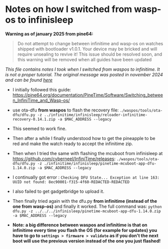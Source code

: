 # Notes on how I switched from wasp-os to infinisleep

**Warning as of january 2025 from pine64:**
> Do not attempt to change between infinitime and wasp-os on watches shipped with bootloader v1.0.1. Your device may be bricked and will require unsealing to revive it!
> This issue should be resolved soon, and this warning will be removed when all guides have been updated

*This file contains notes I took when I switched from waspos to infinitime. It is not a proper tutorial. The original message was posted in november 2024 and can be found [here](https://github.com/thiswillbeyourgithub/SleepTk_pinetime_sleep_tracker/issues/13#issuecomment-2486362429)*

- I initially followed this guide: https://pine64.org/documentation/PineTime/Software/Switching_between_InfiniTime_and_Wasp-os/

- use ota-dfu **from waspos** to flash the recovery file:
`./waspos/tools/ota-dfu/dfu.py -z ../infinitime/infinisleep/reloader-infinitime-recovery-0.14.1.zip -a $MAC_ADDRESS --legacy`

- This seemed to work fine.

- Then after a while I finally understood how to get the pineapple to be red and make the watch ready to accept the infinitime zip.

- Then when I tried the same with flashing the mcuboot from infinisleep at https://github.com/cyberneel/InfiniTime/releases:
`./waspos/tools/ota-dfu/dfu.py -z ./infinitime/infinisleep/pinetime-mcuboot-app-dfu-1.14.0.zip -a $MAC_ADDRESS --legacy`

- I continually got error : `Checking DFU State...
Exception at line 163: UUID not found: 8ec90001-f315-4f60-REDACTED-REDACTED`

- I also failed to get gadgetbridge to upload it.

- Then finally tried again with the dfu.py **from infinitime (instead of the one from wasp-os)** and finally it worked. The full command was: `python dfu.py -z ../../../infinisleep/pinetime-mcuboot-app-dfu-1.14.0.zip -a $MAC_ADDRESS --legacy`

- **Note: a big difference between waspos and infinitime is that on infinitime every time you flash the OS (for example for updates) you have to go to `settings > firmware > validate` as if you don't the next boot will use the previous version instead of the one you just flashed!**

